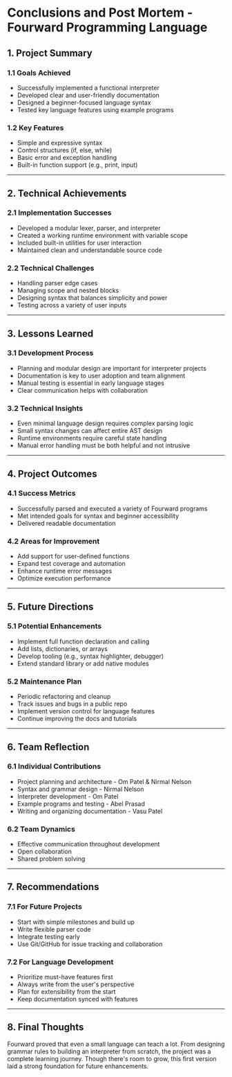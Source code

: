 # Conclusions and Post Mortem - Fourward Programming Language

## 1. Project Summary

### 1.1 Goals Achieved
- Successfully implemented a functional interpreter
- Developed clear and user-friendly documentation
- Designed a beginner-focused language syntax
- Tested key language features using example programs

### 1.2 Key Features
- Simple and expressive syntax
- Control structures (if, else, while)
- Basic error and exception handling
- Built-in function support (e.g., print, input)

---

## 2. Technical Achievements

### 2.1 Implementation Successes
- Developed a modular lexer, parser, and interpreter
- Created a working runtime environment with variable scope
- Included built-in utilities for user interaction
- Maintained clean and understandable source code

### 2.2 Technical Challenges
- Handling parser edge cases
- Managing scope and nested blocks
- Designing syntax that balances simplicity and power
- Testing across a variety of user inputs

---

## 3. Lessons Learned

### 3.1 Development Process
- Planning and modular design are important for interpreter projects
- Documentation is key to user adoption and team alignment
- Manual testing is essential in early language stages
- Clear communication helps with collaboration

### 3.2 Technical Insights
- Even minimal language design requires complex parsing logic
- Small syntax changes can affect entire AST design
- Runtime environments require careful state handling
- Manual error handling must be both helpful and not intrusive

---

## 4. Project Outcomes

### 4.1 Success Metrics
- Successfully parsed and executed a variety of Fourward programs
- Met intended goals for syntax and beginner accessibility
- Delivered readable documentation

### 4.2 Areas for Improvement
- Add support for user-defined functions
- Expand test coverage and automation
- Enhance runtime error messages
- Optimize execution performance

---

## 5. Future Directions

### 5.1 Potential Enhancements
- Implement full function declaration and calling
- Add lists, dictionaries, or arrays
- Develop tooling (e.g., syntax highlighter, debugger)
- Extend standard library or add native modules

### 5.2 Maintenance Plan
- Periodic refactoring and cleanup
- Track issues and bugs in a public repo
- Implement version control for language features
- Continue improving the docs and tutorials

---

## 6. Team Reflection

### 6.1 Individual Contributions
- Project planning and architecture - Om Patel & Nirmal Nelson
- Syntax and grammar design - Nirmal Nelson
- Interpreter development - Om Patel
- Example programs and testing - Abel Prasad
- Writing and organizing documentation - Vasu Patel

### 6.2 Team Dynamics
- Effective communication throughout development
- Open collaboration
- Shared problem solving

---

## 7. Recommendations

### 7.1 For Future Projects
- Start with simple milestones and build up
- Write flexible parser code
- Integrate testing early
- Use Git/GitHub for issue tracking and collaboration

### 7.2 For Language Development
- Prioritize must-have features first
- Always write from the user's perspective
- Plan for extensibility from the start
- Keep documentation synced with features

---

## 8. Final Thoughts
Fourward proved that even a small language can teach a lot. From designing grammar rules to building an interpreter from scratch, the project was a complete learning journey. Though there's room to grow, this first version laid a strong foundation for future enhancements.

